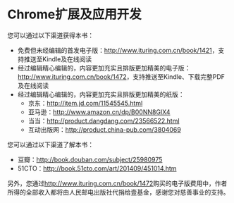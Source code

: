 Chrome扩展及应用开发
====================

您可以通过以下渠道获得本书：

+ 免费但未经编辑的首发电子版：<http://www.ituring.com.cn/book/1421>，支持推送至Kindle及在线阅读
+ 经过编辑精心编辑的，内容更加充实且排版更加精美的电子版：<http://www.ituring.com.cn/book/1472>，支持推送至Kindle、下载完整PDF及在线阅读
+ 经过编辑精心编辑的，内容更加充实且排版更加精美的纸版：
  + 京东：<http://item.jd.com/11545545.html>
  + 亚马逊：<http://www.amazon.cn/dp/B00NN8GIX4>
  + 当当：<http://product.dangdang.com/23566522.html>
  + 互动出版网：<http://product.china-pub.com/3804069>

您可以通过以下渠道了解本书：

+ 豆瓣：<http://book.douban.com/subject/25980975>
+ 51CTO：<http://book.51cto.com/art/201409/451014.htm>

另外，您通过<http://www.ituring.com.cn/book/1472>购买的电子版费用中，作者所得的全部收入都将由人民邮电出版社代捐给壹基金，感谢您对慈善事业的支持。
